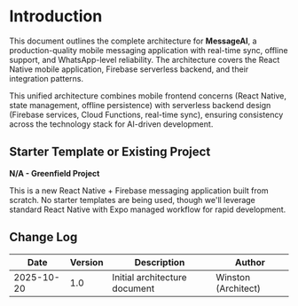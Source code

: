 # Introduction

This document outlines the complete architecture for **MessageAI**, a production-quality mobile messaging application with real-time sync, offline support, and WhatsApp-level reliability. The architecture covers the React Native mobile application, Firebase serverless backend, and their integration patterns.

This unified architecture combines mobile frontend concerns (React Native, state management, offline persistence) with serverless backend design (Firebase services, Cloud Functions, real-time sync), ensuring consistency across the technology stack for AI-driven development.

## Starter Template or Existing Project

**N/A - Greenfield Project**

This is a new React Native + Firebase messaging application built from scratch. No starter templates are being used, though we'll leverage standard React Native with Expo managed workflow for rapid development.

## Change Log

| Date | Version | Description | Author |
|------|---------|-------------|--------|
| 2025-10-20 | 1.0 | Initial architecture document | Winston (Architect) |
